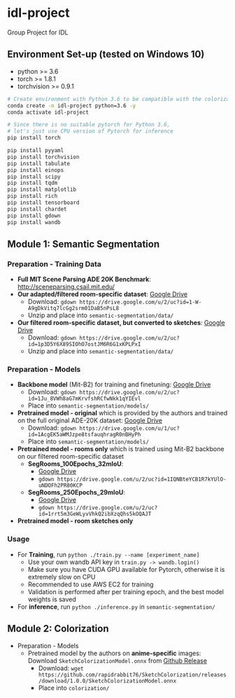 # idl-project
Group Project for IDL

## Environment Set-up (tested on Windows 10)
- python >= 3.6
- torch >= 1.8.1
- torchvision >= 0.9.1
```bash
# Create environment with Python 3.6 to be compatible with the colorization model
conda create -n idl-project python=3.6 -y
conda activate idl-project

# Since there is no suitable pytorch for Python 3.6, 
# let's just use CPU version of Pytorch for inference
pip install torch

pip install pyyaml
pip install torchvision
pip install tabulate
pip install einops
pip install scipy
pip install tqdm
pip install matplotlib
pip install rich
pip install tensorboard
pip install chardet
pip install gdown
pip install wandb
```

## Module 1: Semantic Segmentation
### Preparation - Training Data
- **Full MIT Scene Parsing ADE 20K Benchmark**: http://sceneparsing.csail.mit.edu/
- **Our adapted/filtered room-specific dataset**: [Google Drive](https://drive.google.com/file/d/1-W-A9gDkVitq7lcGg2srm01DaB5nPsL8/view?usp=drive_link)
  - Download: `gdown https://drive.google.com/u/2/uc?id=1-W-A9gDkVitq7lcGg2srm01DaB5nPsL8`
  - Unzip and place into `semantic-segmentation/data/`
- **Our filtered room-specific dataset, but converted to sketches**: [Google Drive](https://drive.google.com/file/d/1p3D5Y6X89SIOhO7ostJM6R6G1xKPLPxI/view?usp=drive_link)
  - Download: `gdown https://drive.google.com/u/2/uc?id=1p3D5Y6X89SIOhO7ostJM6R6G1xKPLPxI`
  - Unzip and place into `semantic-segmentation/data/`

### Preparation - Models
- **Backbone model** (Mit-B2) for training and finetuning: [Google Drive](https://drive.google.com/file/d/1Ju_8VWh8aG7mKrvfshRCfwNkk1qYIEvl/view?usp=drive_link)
  - Download: `gdown https://drive.google.com/u/2/uc?id=1Ju_8VWh8aG7mKrvfshRCfwNkk1qYIEvl`
  - Place into `semantic-segmentation/models/`
- **Pretrained model - original** which is provided by the authors and trained on the full original ADE-20K dataset: [Google Drive](https://drive.google.com/u/0/uc?id=1AcgEK5aWMJzpe8tsfauqhragR0nBHyPh&export=download)
  - Download: `gdown https://drive.google.com/u/1/uc?id=1AcgEK5aWMJzpe8tsfauqhragR0nBHyPh`
  - Place into `semantic-segmentation/models/`
- **Pretrained model - rooms only** which is trained using Mit-B2 backbone on our filtered room-specific dataset
  - **SegRooms_100Epochs_32mIoU**: 
    - [Google Drive](https://drive.google.com/file/d/1IQNBteYCB1R7kYUlO-uNDOFh2PR80KCP/view?usp=drive_link)
    - `gdown https://drive.google.com/u/2/uc?id=1IQNBteYCB1R7kYUlO-uNDOFh2PR80KCP`
  - **SegRooms_250Epochs_29mIoU**:
    - [Google Drive](https://drive.google.com/file/d/1rrt5m3GeWLyvVhkQ2ibXzqQhs5kOQAJT/view?usp=drive_link)
    - `gdown https://drive.google.com/u/2/uc?id=1rrt5m3GeWLyvVhkQ2ibXzqQhs5kOQAJT`
- **Pretrained model - room sketches only**

### Usage
- For **Training**, run `python ./train.py --name [experiment_name]`
  - Use your own wandb API key in `train.py -> wandb.login()`
  - Make sure you have CUDA GPU available for Pytorch, otherwise it is extremely slow on CPU
  - Recommended to use AWS EC2 for training
  - Validation is performed after per training epoch, and the best model weights is saved
- For **inference**, run `python ./inference.py` in `semantic-segmentation/`

## Module 2: Colorization
- Preparation - Models
  - Pretrained model by the authors on **anime-specific** images: Download `SketchColorizationModel.onnx` from [Github Release](https://github.com/rapidrabbit76/SketchColorization/releases)
    - Download: `wget https://github.com/rapidrabbit76/SketchColorization/releases/download/1.0.0/SketchColorizationModel.onnx`
    - Place into `colorization/`
